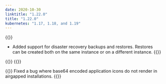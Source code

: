```yaml
---
date: 2020-10-30
linktitle: "1.22.0"
title: "1.22.0"
kubernetes: "1.17, 1.18, and 1.19"
---
```


{{<features>}}
  * Added support for disaster recovery backups and restores. Restores can be created both on the same instance or on a different instance.
{{</features>}}

{{<changes>}}
{{</changes>}}

{{<fixes>}}
Fixed a bug where base64 encoded application icons do not render in airgapped installations.
{{</fixes>}}
